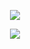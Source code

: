 <p align="center">
  <img src="https://user-images.githubusercontent.com/67831664/119235360-c2cda680-bb4f-11eb-8b31-46861d03c505.png">
</p>

<p align="center">
  <img src="https://user-images.githubusercontent.com/67831664/119235392-f7d9f900-bb4f-11eb-9701-bdf2bfd0f7b6.png">
</p>
